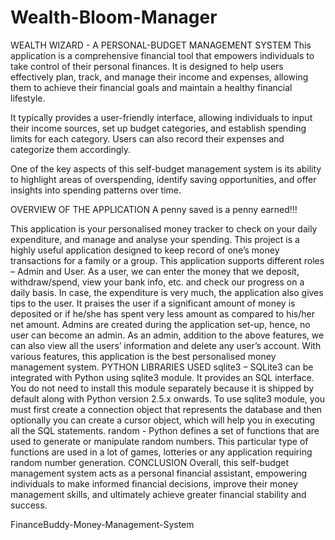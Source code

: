 # Wealth-Bloom-Manager
WEALTH WIZARD - A PERSONAL-BUDGET MANAGEMENT SYSTEM
This application is a comprehensive financial tool that empowers individuals to take control of their personal finances. It is designed to help users effectively plan, track, and manage their income and expenses, allowing them to achieve their financial goals and maintain a healthy financial lifestyle.

It typically provides a user-friendly interface, allowing individuals to input their income sources, set up budget categories, and establish spending limits for each category. Users can also record their expenses and categorize them accordingly.

One of the key aspects of this self-budget management system is its ability to highlight areas of overspending, identify saving opportunities, and offer insights into spending patterns over time.

OVERVIEW OF THE APPLICATION
A penny saved is a penny earned!!!

This application is your personalised money tracker to check on your daily expenditure, and manage and analyse your spending.
This project is a highly useful application designed to keep record of one’s money transactions for a family or a group.
This application supports different roles – Admin and User.
As a user, we can enter the money that we deposit, withdraw/spend, view your bank info, etc. and check our progress on a daily basis.
In case, the expenditure is very much, the application also gives tips to the user.
It praises the user if a significant amount of money is deposited or if he/she has spent very less amount as compared to his/her net amount.
Admins are created during the application set-up, hence, no user can become an admin. As an admin, addition to the above features, we can also view all the users’ information and delete any user’s account.
With various features, this application is the best personalised money management system.
PYTHON LIBRARIES USED
sqlite3 – SQLite3 can be integrated with Python using sqlite3 module. It provides an SQL interface. You do not need to install this module separately because it is shipped by default along with Python version 2.5.x onwards. To use sqlite3 module, you must first create a connection object that represents the database and then optionally you can create a cursor object, which will help you in executing all the SQL statements.
random - Python defines a set of functions that are used to generate or manipulate random numbers. This particular type of functions are used in a lot of games, lotteries or any application requiring random number generation.
CONCLUSION
Overall, this self-budget management system acts as a personal financial assistant, empowering individuals to make informed financial decisions, improve their money management skills, and ultimately achieve greater financial stability and success.

FinanceBuddy-Money-Management-System
